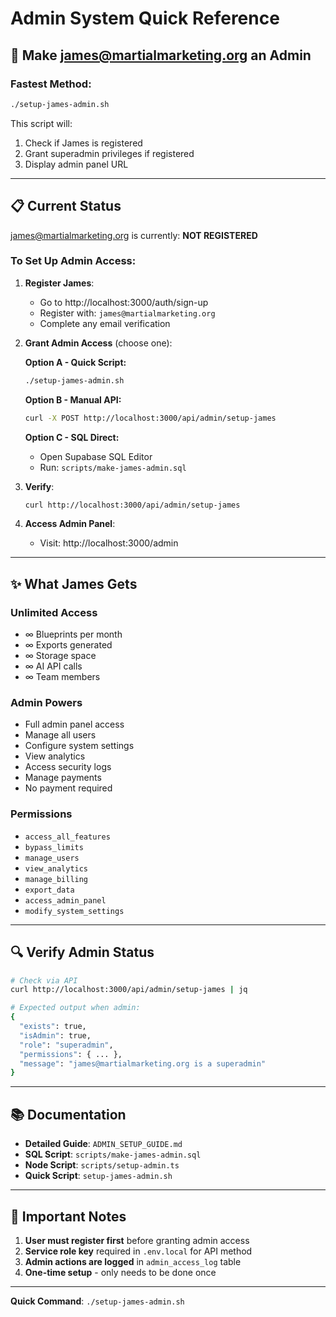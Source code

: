 # Admin System Quick Reference

## 🎯 Make james@martialmarketing.org an Admin

### Fastest Method:
```bash
./setup-james-admin.sh
```

This script will:
1. Check if James is registered
2. Grant superadmin privileges if registered
3. Display admin panel URL

---

## 📋 Current Status

james@martialmarketing.org is currently: **NOT REGISTERED**

### To Set Up Admin Access:

1. **Register James**:
   - Go to http://localhost:3000/auth/sign-up
   - Register with: `james@martialmarketing.org`
   - Complete any email verification

2. **Grant Admin Access** (choose one):

   **Option A - Quick Script:**
   ```bash
   ./setup-james-admin.sh
   ```

   **Option B - Manual API:**
   ```bash
   curl -X POST http://localhost:3000/api/admin/setup-james
   ```

   **Option C - SQL Direct:**
   - Open Supabase SQL Editor
   - Run: `scripts/make-james-admin.sql`

3. **Verify**:
   ```bash
   curl http://localhost:3000/api/admin/setup-james
   ```

4. **Access Admin Panel**:
   - Visit: http://localhost:3000/admin

---

## ✨ What James Gets

### Unlimited Access
- ∞ Blueprints per month
- ∞ Exports generated
- ∞ Storage space
- ∞ AI API calls
- ∞ Team members

### Admin Powers
- Full admin panel access
- Manage all users
- Configure system settings
- View analytics
- Access security logs
- Manage payments
- No payment required

### Permissions
- `access_all_features`
- `bypass_limits`
- `manage_users`
- `view_analytics`
- `manage_billing`
- `export_data`
- `access_admin_panel`
- `modify_system_settings`

---

## 🔍 Verify Admin Status

```bash
# Check via API
curl http://localhost:3000/api/admin/setup-james | jq

# Expected output when admin:
{
  "exists": true,
  "isAdmin": true,
  "role": "superadmin",
  "permissions": { ... },
  "message": "james@martialmarketing.org is a superadmin"
}
```

---

## 📚 Documentation

- **Detailed Guide**: `ADMIN_SETUP_GUIDE.md`
- **SQL Script**: `scripts/make-james-admin.sql`
- **Node Script**: `scripts/setup-admin.ts`
- **Quick Script**: `setup-james-admin.sh`

---

## 🚨 Important Notes

1. **User must register first** before granting admin access
2. **Service role key** required in `.env.local` for API method
3. **Admin actions are logged** in `admin_access_log` table
4. **One-time setup** - only needs to be done once

---

**Quick Command**: `./setup-james-admin.sh`
